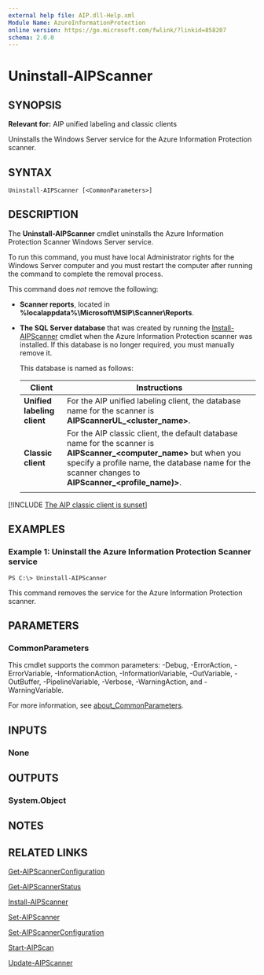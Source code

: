 ```yaml
---
external help file: AIP.dll-Help.xml
Module Name: AzureInformationProtection
online version: https://go.microsoft.com/fwlink/?linkid=858207
schema: 2.0.0
---
```


# Uninstall-AIPScanner

## SYNOPSIS
**Relevant for:** AIP unified labeling and classic clients

Uninstalls the Windows Server service for the Azure Information Protection scanner.

## SYNTAX

```
Uninstall-AIPScanner [<CommonParameters>]
```

## DESCRIPTION
The **Uninstall-AIPScanner** cmdlet uninstalls the Azure Information Protection Scanner Windows Server service. 

To run this command, you must have local Administrator rights for the Windows Server computer and you must restart the computer after running the command to complete the removal process.

This command does *not* remove the following:

- **Scanner reports**, located in **%localappdata%\Microsoft\MSIP\Scanner\Reports**.

- **The SQL Server database** that was created by running the [Install-AIPScanner](./Install-AIPScanner.md) cmdlet when the Azure Information Protection scanner was installed. If this database is no longer required, you must manually remove it. 

    This database is named as follows:

    |Client  |Instructions  |
    |---------|---------|
    |**Unified labeling client**     |  For the AIP unified labeling client, the database name for the scanner is **AIPScannerUL_\<cluster_name>**.       |
    |**Classic client**     |  For the AIP classic client, the default database name for the scanner is **AIPScanner_\<computer_name>** but when you specify a profile name, the database name for the scanner changes to **AIPScanner_\<profile_name)>**.       |
    | | |


[!INCLUDE [The AIP classic client is sunset](../includes/classic-client-sunset.md)]


## EXAMPLES

### Example 1: Uninstall the Azure Information Protection Scanner service
```
PS C:\> Uninstall-AIPScanner
```

This command removes the service for the Azure Information Protection scanner.

## PARAMETERS

### CommonParameters
This cmdlet supports the common parameters: -Debug, -ErrorAction, -ErrorVariable, -InformationAction, -InformationVariable, -OutVariable, -OutBuffer, -PipelineVariable, -Verbose, -WarningAction, and -WarningVariable. 

For more information, see [about_CommonParameters](/powershell/module/microsoft.powershell.core/about/about_commonparameters).

## INPUTS

### None

## OUTPUTS

### System.Object

## NOTES

## RELATED LINKS

[Get-AIPScannerConfiguration](./Get-AIPScannerConfiguration.md)

[Get-AIPScannerStatus](./Get-AIPScannerStatus.md)

[Install-AIPScanner](./Install-AIPScanner.md)

[Set-AIPScanner](./Set-AIPScanner.md)

[Set-AIPScannerConfiguration](./Set-AIPScannerConfiguration.md)

[Start-AIPScan](./Start-AIPScan.md)

[Update-AIPScanner](./Update-AIPScanner.md)